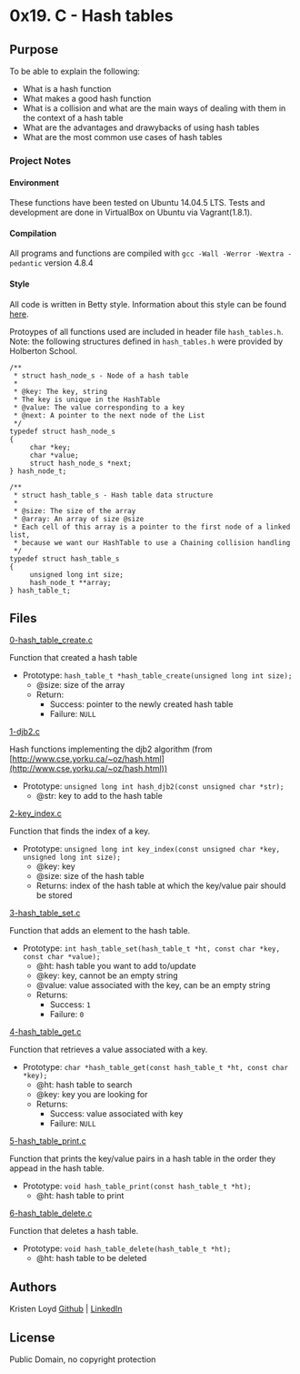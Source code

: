 # 0x19. C - Hash tables

## Purpose
To be able to explain the following:
* What is a hash function
* What makes a good hash function
* What is a collision and what are the main ways of dealing with them in the context of a hash table
* What are the advantages and drawybacks of using hash tables
* What are the most common use cases of hash tables

### Project Notes
#### Environment
These functions have been tested on Ubuntu 14.04.5 LTS.
Tests and development are done in VirtualBox on Ubuntu via Vagrant(1.8.1).
#### Compilation
All programs and functions are compiled with `gcc -Wall -Werror -Wextra -pedantic` version 4.8.4
#### Style
All code is written in Betty style. Information about this style can be found [here](https://github.com/holbertonschool/Betty/wiki).

Protoypes of all functions used are included in header file `hash_tables.h`.
Note: the following structures defined in `hash_tables.h` were provided by Holberton School.
```
/**
 * struct hash_node_s - Node of a hash table
 *
 * @key: The key, string
 * The key is unique in the HashTable
 * @value: The value corresponding to a key
 * @next: A pointer to the next node of the List
 */
typedef struct hash_node_s
{
     char *key;
     char *value;
     struct hash_node_s *next;
} hash_node_t;

/**
 * struct hash_table_s - Hash table data structure
 *
 * @size: The size of the array
 * @array: An array of size @size
 * Each cell of this array is a pointer to the first node of a linked list,
 * because we want our HashTable to use a Chaining collision handling
 */
typedef struct hash_table_s
{
     unsigned long int size;
     hash_node_t **array;
} hash_table_t;
```

 
## Files

[0-hash_table_create.c](0-hash_table_create.c)

Function that created a hash table
* Prototype: `hash_table_t *hash_table_create(unsigned long int size);`
	* @size: size of the array
	* Return: 
        * Success: pointer to the newly created hash table
        * Failure: `NULL`

[1-djb2.c](1-djb2.c)

Hash functions implementing the djb2 algorithm (from [http://www.cse.yorku.ca/~oz/hash.html](http://www.cse.yorku.ca/~oz/hash.html))
* Prototype: `unsigned long int hash_djb2(const unsigned char *str);`
    * @str: key to add to the hash table

[2-key_index.c](2-key_index.c)

Function that finds the index of a key.
* Prototype: `unsigned long int key_index(const unsigned char *key, unsigned long int size);`
    * @key: key
    * @size: size of the hash table
    * Returns: index of the hash table at which the key/value pair should be stored

[3-hash_table_set.c](3-hash_table_set.c)

Function that adds an element to the hash table.
* Prototype: `int hash_table_set(hash_table_t *ht, const char *key, const char *value);`
    * @ht: hash table you want to add to/update
    * @key: key, cannot be an empty string
    * @value: value associated with the key, can be an empty string
    * Returns:
        * Success: `1`
        * Failure: `0`

[4-hash_table_get.c](4-hash_table_get.c)

Function that retrieves a value associated with a key.
* Prototype: `char *hash_table_get(const hash_table_t *ht, const char *key);`
    * @ht: hash table to search
    * @key: key you are looking for
    * Returns:
        * Success: value associated with key
        * Failure: `NULL`

[5-hash_table_print.c](5-hash_table_print.c)

Function that prints the key/value pairs in a hash table in the order they appead in the hash table.
* Prototype: `void hash_table_print(const hash_table_t *ht);`
    * @ht: hash table to print

[6-hash_table_delete.c](6-hash_table_delete.c)

Function that deletes a hash table.
* Prototype: `void hash_table_delete(hash_table_t *ht);`
    * @ht: hash table to be deleted

## Authors
Kristen Loyd        [Github](https://github.com/KRLoyd) |  [LinkedIn](https://www.linkedin.com/in/kristen-loyd-34984a92)

## License
Public Domain, no copyright protection


